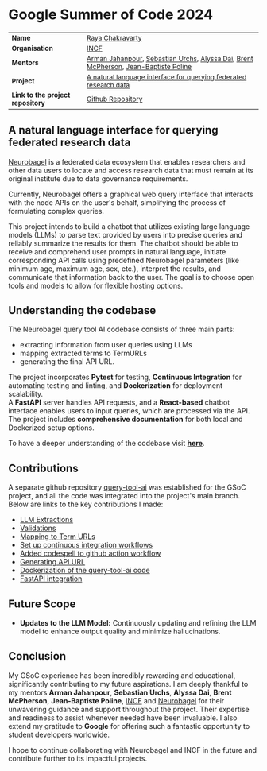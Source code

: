 # Google Summer of Code 2024

<table style="font-size:0.95em; width:100%; border:none;">
    <tr>
        <td style="width:30%;"><strong>Name</strong></td>
        <td><a href="https://github.com/Raya679">Raya Chakravarty</a></td>
    </tr>
    <tr>
        <td><strong>Organisation</strong></td>
        <td><a href="https://www.incf.org/">INCF</a></td>
    </tr>
    <tr>
        <td><strong>Mentors</strong></td>
        <td>
            <a href="https://github.com/rmanaem">Arman Jahanpour</a>, 
            <a href="https://github.com/surchs">Sebastian Urchs</a>, 
            <a href="https://github.com/alyssadai">Alyssa Dai</a>, 
            <a href="mailto:bcmcpher@gmail.com">Brent McPherson</a>, 
            <a href="https://github.com/jbpoline">Jean-Baptiste Poline</a>
        </td>
    </tr>
    <tr>
        <td><strong>Project</strong></td>
        <td><a href="https://summerofcode.withgoogle.com/programs/2024/projects/W7ATppvz">A natural language interface for querying federated research data</a></td>
    </tr>
    <tr>
        <td><strong>Link to the project repository</strong></td>
        <td><a href="https://github.com/neurobagel/query-tool-ai">Github Repository</a></td>
    </tr>
</table>



## A natural language interface for querying federated research data 

[Neurobagel](https://www.neurobagel.org/) is a federated data ecosystem that enables researchers and other data users to locate and access research data that must remain at its original institute due to data governance requirements.

Currently, Neurobagel offers a graphical web query interface that interacts with the node APIs on the user's behalf, simplifying the process of formulating complex queries.

This project intends to build a chatbot that utilizes existing large language models (LLMs) to parse text provided by users into precise queries and reliably summarize the results for them. The chatbot should be able to receive and comprehend user prompts in natural language, initiate corresponding API calls using predefined Neurobagel parameters (like minimum age, maximum age, sex, etc.), interpret the results, and communicate that information back to the user. The goal is to choose open tools and models to allow for flexible hosting options.

## Understanding the codebase

The Neurobagel query tool AI codebase consists of three main parts: 

   - extracting information from user queries using LLMs
   - mapping extracted terms to TermURLs
   - generating the final API URL. 
   
The project incorporates **Pytest** for testing, **Continuous Integration** for automating testing and linting, and **Dockerization** for deployment scalability. <br>
A **FastAPI** server handles API requests, and a **React-based** chatbot interface enables users to input queries, which are processed via the API.<br>
The project includes **comprehensive documentation** for both local and Dockerized setup options.

To have a deeper understanding of the codebase visit [**here**](https://raya679.github.io/gsoc/codebase/).

## Contributions

A separate github repository [query-tool-ai](https://github.com/neurobagel/query-tool-ai) was established for the GSoC project, and all the code  was integrated into the project's main branch. Below are links to the key contributions I made:

- [LLM Extractions](https://github.com/neurobagel/query-tool-ai/pull/15)
- [Validations](https://github.com/neurobagel/query-tool-ai/pull/18)
- [Mapping to Term URLs](https://github.com/neurobagel/query-tool-ai/pull/20)
- [Set up continuous integration workflows](https://github.com/neurobagel/query-tool-ai/pull/22)
- [Added codespell to github action workflow](https://github.com/neurobagel/query-tool-ai/pull/34)
- [Generating API URL](https://github.com/neurobagel/query-tool-ai/pull/24)
- [Dockerization of the query-tool-ai code](https://github.com/neurobagel/query-tool-ai/pull/28)
- [FastAPI integration](https://github.com/neurobagel/query-tool-ai/pull/31)


## Future Scope 
- **Updates to the LLM Model:** Continuously updating and refining the LLM model to enhance output quality and minimize hallucinations.

## Conclusion

My GSoC experience has been incredibly rewarding and educational, significantly contributing to my future aspirations. I am deeply thankful to my mentors **Arman Jahanpour**, **Sebastian Urchs**, **Alyssa Dai**, **Brent McPherson**, **Jean-Baptiste Poline**, [INCF](https://www.incf.org/) and [Neurobagel](https://neurobagel.org/) for their unwavering guidance and support throughout the project. Their expertise and readiness to assist whenever needed have been invaluable. I also extend my gratitude to **Google** for offering such a fantastic opportunity to student developers worldwide.

I hope to continue collaborating with Neurobagel and INCF in the future and contribute further to its impactful projects.


                         